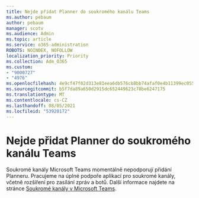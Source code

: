 ```yaml
---
title: Nejde přidat Planner do soukromého kanálu Teams
ms.author: pebaum
author: pebaum
manager: scotv
ms.audience: Admin
ms.topic: article
ms.service: o365-administration
ROBOTS: NOINDEX, NOFOLLOW
localization_priority: Priority
ms.collection: Adm_O365
ms.custom:
- "9000727"
- "4976"
ms.openlocfilehash: 4e9cf47f02d313e81eea6db576cb8bb74afaf0e4b11399ec0557bd771709491a
ms.sourcegitcommit: b5f7da89a650d2915dc652449623c78be6247175
ms.translationtype: MT
ms.contentlocale: cs-CZ
ms.lasthandoff: 08/05/2021
ms.locfileid: "53920172"
---
```

# <a name="unable-to-add-planner-to-a-teams-private-channel"></a>Nejde přidat Planner do soukromého kanálu Teams

Soukromé kanály Microsoft Teams momentálně nepodporují přidání Planneru.  Pracujeme na úplné podpoře aplikací pro soukromé kanály, včetně rozšíření pro zasílání zpráv a botů. Další informace najdete na stránce [Soukromé kanály v Microsoft Teams](https://docs.microsoft.com/microsoftteams/private-channels#what-you-need-to-know-about-private-channels).

